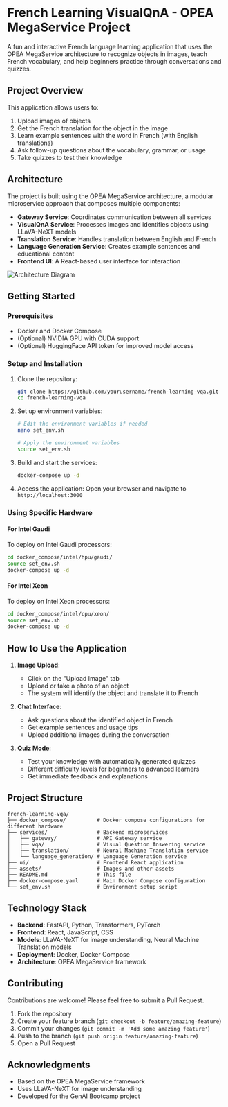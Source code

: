 # French Learning VisualQnA - OPEA MegaService Project

A fun and interactive French language learning application that uses the OPEA MegaService architecture to recognize objects in images, teach French vocabulary, and help beginners practice through conversations and quizzes.

## Project Overview

This application allows users to:

1. Upload images of objects
2. Get the French translation for the object in the image
3. Learn example sentences with the word in French (with English translations)
4. Ask follow-up questions about the vocabulary, grammar, or usage
5. Take quizzes to test their knowledge

## Architecture

The project is built using the OPEA MegaService architecture, a modular microservice approach that composes multiple components:

- **Gateway Service**: Coordinates communication between all services
- **VisualQnA Service**: Processes images and identifies objects using LLaVA-NeXT models
- **Translation Service**: Handles translation between English and French
- **Language Generation Service**: Creates example sentences and educational content
- **Frontend UI**: A React-based user interface for interaction

![Architecture Diagram](./architecture-diagram.png)

## Getting Started

### Prerequisites

- Docker and Docker Compose
- (Optional) NVIDIA GPU with CUDA support
- (Optional) HuggingFace API token for improved model access

### Setup and Installation

1. Clone the repository:
   ```bash
   git clone https://github.com/yourusername/french-learning-vqa.git
   cd french-learning-vqa
   ```

2. Set up environment variables:
   ```bash
   # Edit the environment variables if needed
   nano set_env.sh
   
   # Apply the environment variables
   source set_env.sh
   ```

3. Build and start the services:
   ```bash
   docker-compose up -d
   ```

4. Access the application:
   Open your browser and navigate to `http://localhost:3000`

### Using Specific Hardware

#### For Intel Gaudi

To deploy on Intel Gaudi processors:

```bash
cd docker_compose/intel/hpu/gaudi/
source set_env.sh
docker-compose up -d
```

#### For Intel Xeon

To deploy on Intel Xeon processors:

```bash
cd docker_compose/intel/cpu/xeon/
source set_env.sh
docker-compose up -d
```

## How to Use the Application

1. **Image Upload**:
   - Click on the "Upload Image" tab
   - Upload or take a photo of an object
   - The system will identify the object and translate it to French

2. **Chat Interface**:
   - Ask questions about the identified object in French
   - Get example sentences and usage tips
   - Upload additional images during the conversation

3. **Quiz Mode**:
   - Test your knowledge with automatically generated quizzes
   - Different difficulty levels for beginners to advanced learners
   - Get immediate feedback and explanations

## Project Structure

```
french-learning-vqa/
├── docker_compose/          # Docker compose configurations for different hardware
├── services/                # Backend microservices
│   ├── gateway/             # API Gateway service
│   ├── vqa/                 # Visual Question Answering service
│   ├── translation/         # Neural Machine Translation service
│   └── language_generation/ # Language Generation service
├── ui/                      # Frontend React application
├── assets/                  # Images and other assets
├── README.md                # This file
├── docker-compose.yaml      # Main Docker Compose configuration
└── set_env.sh               # Environment setup script
```

## Technology Stack

- **Backend**: FastAPI, Python, Transformers, PyTorch
- **Frontend**: React, JavaScript, CSS
- **Models**: LLaVA-NeXT for image understanding, Neural Machine Translation models
- **Deployment**: Docker, Docker Compose
- **Architecture**: OPEA MegaService framework

## Contributing

Contributions are welcome! Please feel free to submit a Pull Request.

1. Fork the repository
2. Create your feature branch (`git checkout -b feature/amazing-feature`)
3. Commit your changes (`git commit -m 'Add some amazing feature'`)
4. Push to the branch (`git push origin feature/amazing-feature`)
5. Open a Pull Request


## Acknowledgments

- Based on the OPEA MegaService framework
- Uses LLaVA-NeXT for image understanding
- Developed for the GenAI Bootcamp project